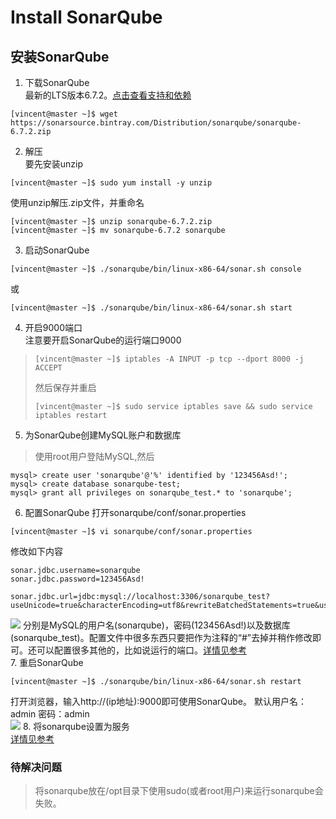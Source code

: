 # Install SonarQube #
## 安装SonarQube ##
1. 下载SonarQube  
最新的LTS版本6.7.2。[点击查看支持和依赖](https://docs.sonarqube.org/display/SONARQUBE67/Requirements)
```
[vincent@master ~]$ wget https://sonarsource.bintray.com/Distribution/sonarqube/sonarqube-6.7.2.zip
```
2. 解压  
要先安装unzip
```
[vincent@master ~]$ sudo yum install -y unzip
```
使用unzip解压.zip文件，并重命名
```
[vincent@master ~]$ unzip sonarqube-6.7.2.zip 
[vincent@master ~]$ mv sonarqube-6.7.2 sonarqube
```
<!-- 3. 更改sonarqube文件权限和所属用户组
```
[vincent@master ~]$ cd /opt/
[vincent@master opt]$ sudo chown -R vincent:vincent sonarqube-6.7.2
``` -->
3. 启动SonarQube
```
[vincent@master ~]$ ./sonarqube/bin/linux-x86-64/sonar.sh console
```
或
```
[vincent@master ~]$ ./sonarqube/bin/linux-x86-64/sonar.sh start
```
4. 开启9000端口  
注意要开启SonarQube的运行端口9000
>```
>[vincent@master ~]$ iptables -A INPUT -p tcp --dport 8000 -j ACCEPT
>```
>然后保存并重启
>```
>[vincent@master ~]$ sudo service iptables save && sudo service iptables restart
>```
5. 为SonarQube创建MySQL账户和数据库  
>使用root用户登陆MySQL,然后
```
mysql> create user 'sonarqube'@'%' identified by '123456Asd!';
mysql> create database sonarqube-test;
mysql> grant all privileges on sonarqube_test.* to 'sonarqube';

```
6. 配置SonarQube
打开sonarqube/conf/sonar.properties
```
[vincent@master ~]$ vi sonarqube/conf/sonar.properties
```
修改如下内容  
```
sonar.jdbc.username=sonarqube
sonar.jdbc.password=123456Asd!

sonar.jdbc.url=jdbc:mysql://localhost:3306/sonarqube_test?useUnicode=true&characterEncoding=utf8&rewriteBatchedStatements=true&useConfigs=maxPerformance&useSSL=false
```
![](pic/install-sonarqube/sonarqube-properties.png)
分别是MySQL的用户名(sonarqube)，密码(123456Asd!)以及数据库(sonarqube_test)。配置文件中很多东西只要把作为注释的“#”去掉并稍作修改即可。还可以配置很多其他的，比如说运行的端口。[详情见参考](https://devopscube.com/setup-and-configure-sonarqube-on-linux/)  
7. 重启SonarQube
```
[vincent@master ~]$ ./sonarqube/bin/linux-x86-64/sonar.sh restart
```
打开浏览器，输入http://(ip地址):9000即可使用SonarQube。 
默认用户名：admin 密码：admin   
![](pic/install-sonarqube/start-sonar.png)
8. 将sonarqube设置为服务  
[详情见参考](https://devopscube.com/setup-and-configure-sonarqube-on-linux/)


### 待解决问题 ###
>将sonarqube放在/opt目录下使用sudo(或者root用户)来运行sonarqube会失败。